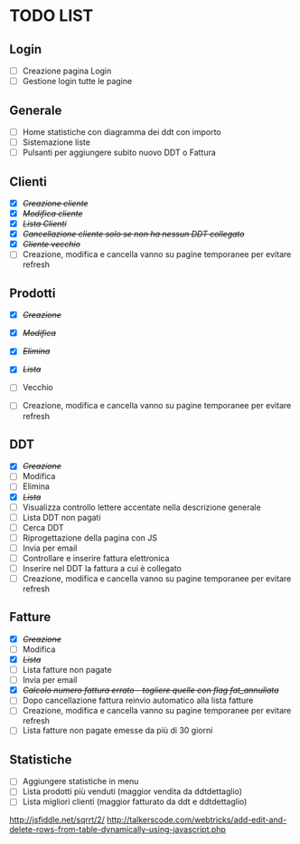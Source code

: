 # TODO LIST

## Login
* [ ] Creazione pagina Login
* [ ] Gestione login tutte le pagine

## Generale  
* [ ] Home statistiche con diagramma dei ddt con importo
* [ ] Sistemazione liste
* [ ] Pulsanti per aggiungere subito nuovo DDT o Fattura

## Clienti
* [X] ~~*Creazione cliente*~~
* [X] ~~*Modifica cliente*~~
* [X] ~~*Lista Clienti*~~
* [X] ~~*Cancellazione cliente solo se non ha nessun DDT collegato*~~
* [X] ~~*Cliente vecchio*~~
* [ ] Creazione, modifica e cancella vanno su pagine temporanee per evitare refresh

## Prodotti
* [X] ~~*Creazione*~~
* [X] ~~*Modifica*~~
* [X] ~~*Elimina*~~
* [X] ~~*Lista*~~
* [ ] Vecchio
* [ ] Creazione, modifica e cancella vanno su pagine temporanee per evitare refresh


## DDT
* [X] ~~*Creazione*~~
* [ ] Modifica
* [ ] Elimina
* [X] ~~*Lista*~~
* [ ] Visualizza controllo lettere accentate nella descrizione generale
* [ ] Lista DDT non pagati
* [ ] Cerca DDT
* [ ] Riprogettazione della pagina con JS
* [ ] Invia per email
* [ ] Controllare e inserire fattura elettronica
* [ ] Inserire nel DDT la fattura a cui è collegato
* [ ] Creazione, modifica e cancella vanno su pagine temporanee per evitare refresh

## Fatture
* [X] ~~*Creazione*~~
* [ ] Modifica
* [X] ~~*Lista*~~
* [ ] Lista fatture non pagate
* [ ] Invia per email
* [X] ~~*Calcolo numero fattura errato - togliere quelle con flag fat_annullata*~~
* [ ] Dopo cancellazione fattura reinvio automatico alla lista fatture
* [ ] Creazione, modifica e cancella vanno su pagine temporanee per evitare refresh
* [ ] Lista fatture non pagate emesse da più di 30 giorni

## Statistiche
* [ ] Aggiungere statistiche in menu
* [ ] Lista prodotti più venduti (maggior vendita da ddtdettaglio)
* [ ] Lista migliori clienti (maggior fatturato da ddt e ddtdettaglio)

<!---
inserimento CTRL + SHIFT + C
toggle CTRL + SHIFT + ENTER
-->

http://jsfiddle.net/sqrrt/2/
http://talkerscode.com/webtricks/add-edit-and-delete-rows-from-table-dynamically-using-javascript.php